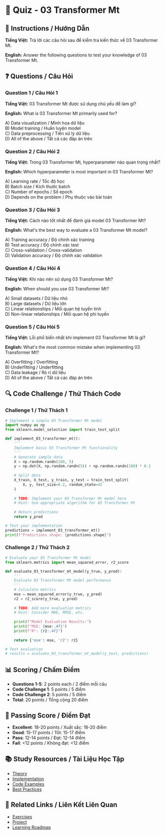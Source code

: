 # 🧠 Quiz - 03 Transformer Mt

## 📝 Instructions / Hướng Dẫn

**Tiếng Việt:** Trả lời các câu hỏi sau để kiểm tra kiến thức về 03 Transformer Mt.

**English:** Answer the following questions to test your knowledge of 03 Transformer Mt.

## ❓ Questions / Câu Hỏi

### Question 1 / Câu Hỏi 1
**Tiếng Việt:** 03 Transformer Mt được sử dụng chủ yếu để làm gì?

**English:** What is 03 Transformer Mt primarily used for?

A) Data visualization / Minh họa dữ liệu  
B) Model training / Huấn luyện model  
C) Data preprocessing / Tiền xử lý dữ liệu  
D) All of the above / Tất cả các đáp án trên

### Question 2 / Câu Hỏi 2
**Tiếng Việt:** Trong 03 Transformer Mt, hyperparameter nào quan trọng nhất?

**English:** Which hyperparameter is most important in 03 Transformer Mt?

A) Learning rate / Tốc độ học  
B) Batch size / Kích thước batch  
C) Number of epochs / Số epoch  
D) Depends on the problem / Phụ thuộc vào bài toán

### Question 3 / Câu Hỏi 3
**Tiếng Việt:** Cách nào tốt nhất để đánh giá model 03 Transformer Mt?

**English:** What's the best way to evaluate a 03 Transformer Mt model?

A) Training accuracy / Độ chính xác training  
B) Test accuracy / Độ chính xác test  
C) Cross-validation / Cross-validation  
D) Validation accuracy / Độ chính xác validation

### Question 4 / Câu Hỏi 4
**Tiếng Việt:** Khi nào nên sử dụng 03 Transformer Mt?

**English:** When should you use 03 Transformer Mt?

A) Small datasets / Dữ liệu nhỏ  
B) Large datasets / Dữ liệu lớn  
C) Linear relationships / Mối quan hệ tuyến tính  
D) Non-linear relationships / Mối quan hệ phi tuyến

### Question 5 / Câu Hỏi 5
**Tiếng Việt:** Lỗi phổ biến nhất khi implement 03 Transformer Mt là gì?

**English:** What's the most common mistake when implementing 03 Transformer Mt?

A) Overfitting / Overfitting  
B) Underfitting / Underfitting  
C) Data leakage / Rò rỉ dữ liệu  
D) All of the above / Tất cả các đáp án trên

## 🔍 Code Challenge / Thử Thách Code

### Challenge 1 / Thử Thách 1
```python
# Implement a simple 03 Transformer Mt model
import numpy as np
from sklearn.model_selection import train_test_split

def implement_03_transformer_mt():
    '''
    Implement basic 03 Transformer Mt functionality
    '''
    # Generate sample data
    X = np.random.randn(100, 5)
    y = np.dot(X, np.random.randn(5)) + np.random.randn(100) * 0.1
    
    # Split data
    X_train, X_test, y_train, y_test = train_test_split(
        X, y, test_size=0.2, random_state=42
    )
    
    # TODO: Implement your 03 Transformer Mt model here
    # Hint: Use appropriate algorithm for 03 Transformer Mt
    
    # Return predictions
    return y_pred

# Test your implementation
predictions = implement_03_transformer_mt()
print(f"Predictions shape: {predictions.shape}")
```

### Challenge 2 / Thử Thách 2
```python
# Evaluate your 03 Transformer Mt model
from sklearn.metrics import mean_squared_error, r2_score

def evaluate_03_transformer_mt_model(y_true, y_pred):
    '''
    Evaluate 03 Transformer Mt model performance
    '''
    # Calculate metrics
    mse = mean_squared_error(y_true, y_pred)
    r2 = r2_score(y_true, y_pred)
    
    # TODO: Add more evaluation metrics
    # Hint: Consider MAE, RMSE, etc.
    
    print(f"Model Evaluation Results:")
    print(f"MSE: {mse:.4f}")
    print(f"R²: {r2:.4f}")
    
    return {'mse': mse, 'r2': r2}

# Test evaluation
# results = evaluate_03_transformer_mt_model(y_test, predictions)
```

## 📊 Scoring / Chấm Điểm

- **Questions 1-5**: 2 points each / 2 điểm mỗi câu
- **Code Challenge 1**: 5 points / 5 điểm
- **Code Challenge 2**: 5 points / 5 điểm
- **Total**: 20 points / Tổng cộng 20 điểm

## 🎯 Passing Score / Điểm Đạt

- **Excellent**: 18-20 points / Xuất sắc: 18-20 điểm
- **Good**: 15-17 points / Tốt: 15-17 điểm  
- **Pass**: 12-14 points / Đạt: 12-14 điểm
- **Fail**: <12 points / Không đạt: <12 điểm

## 📚 Study Resources / Tài Liệu Học Tập

- [Theory](./THEORY_03_transformer_mt.md)
- [Implementation](./IMPLEMENTATION_03_transformer_mt.md)
- [Code Examples](./CODE_EXAMPLES_03_transformer_mt.md)
- [Best Practices](./BEST_PRACTICES_03_transformer_mt.md)

## 🔗 Related Links / Liên Kết Liên Quan

- [Exercises](./EXERCISES_03_transformer_mt.md)
- [Project](./PROJECT_03_transformer_mt.md)
- [Learning Roadmap](./LEARNING_ROADMAP_03_transformer_mt.md)
